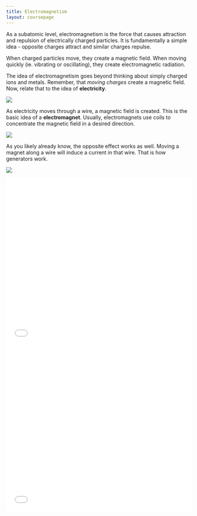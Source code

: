 ```yaml
---
title: Electromagnetism
layout: coursepage
---
```


As a subatomic level, electromagnetism is the force that causes attraction and repulsion of electrically charged particles. It is fundamentally a simple idea - opposite charges attract and similar charges repulse.

When charged particles move, they create a magnetic field. When moving quickly (ie. vibrating or oscillating), they create electromagnetic radiation.

The idea of electromagnetism goes beyond thinking about simply charged ions and metals. Remember, that *moving charges* create a magnetic field. Now, relate that to the idea of **electricity**.

![](http://www.school-for-champions.com/science/images/electromagnetism__wire_magnetic_field.gif)

As electricity moves through a wire, a magnetic field is created. This is the basic idea of a **electromagnet**. Usually, electromagnets use coils to concentrate the magnetic field in a desired direction.

![](http://www.school-for-champions.com/science/images/electromagnetism__coiled_wire.gif)

As you likely already know, the opposite effect works as well. Moving a magnet along a wire will induce a current in that wire. That is how generators work.

![](http://www.pbs.org/wgbh/amex/edison/sfeature/images/acdc_inside_generator.gif)

<div class="video-container">
<iframe width="100%" height="450" src="//www.youtube.com/embed/GMnsZuEE_m8" frameborder="0" allowfullscreen></iframe>
</div>
<div class="video-container">
<iframe width="100%" height="450" src="//www.youtube.com/embed/cy6kba3A8vY" frameborder="0" allowfullscreen></iframe>
</div>
